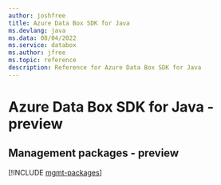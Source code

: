 ```yaml
---
author: joshfree
title: Azure Data Box SDK for Java
ms.devlang: java
ms.data: 08/04/2022
ms.service: databox
ms.author: jfree
ms.topic: reference
description: Reference for Azure Data Box SDK for Java
---
```

# Azure Data Box SDK for Java - preview

## Management packages - preview
[!INCLUDE [mgmt-packages](data-box-mgmt-index.md)]